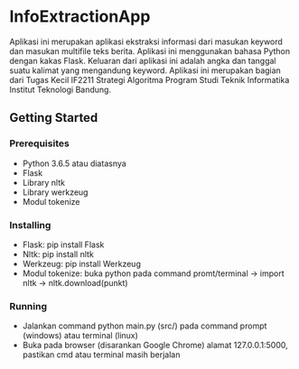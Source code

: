 # InfoExtractionApp
Aplikasi ini merupakan aplikasi ekstraksi informasi dari masukan keyword dan masukan multifile teks berita. Aplikasi ini menggunakan bahasa
Python dengan kakas Flask. Keluaran dari aplikasi ini adalah angka dan tanggal suatu kalimat yang mengandung keyword. Aplikasi ini merupakan
bagian dari Tugas Kecil IF2211 Strategi Algoritma Program Studi Teknik Informatika Institut Teknologi Bandung.

## Getting Started
### Prerequisites
- Python 3.6.5 atau diatasnya
- Flask
- Library nltk
- Library werkzeug
- Modul tokenize

### Installing
- Flask: pip install Flask
- Nltk: pip install nltk
- Werkzeug: pip install Werkzeug
- Modul tokenize: buka python pada command promt/terminal -> import nltk -> nltk.download(punkt)

### Running
- Jalankan command python main.py (src/) pada command prompt (windows) atau terminal (linux) 
- Buka pada browser (disarankan Google Chrome) alamat 127.0.0.1:5000, pastikan cmd atau terminal masih berjalan
